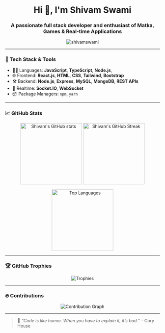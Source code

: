 <h1 align="center">Hi 👋, I'm Shivam Swami</h1>
<h3 align="center">A passionate full stack developer and enthusiast of Matka, Games & Real-time Applications</h3>

<p align="center">
  <img src="https://komarev.com/ghpvc/?username=shivamswami&label=Profile%20views&color=0e75b6&style=flat" alt="shivamswami" />
</p>

---

### 🔧 Tech Stack & Tools
- 🧑‍💻 Languages: **JavaScript**, **TypeScript**, **Node.js**, 
- 🌐 Frontend: **React.js**, **HTML**, **CSS**, **Tailwind**, **Bootstrap**
- 🛠️ Backend: **Node.js**, **Express**, **MySQL**, **MongoDB**, **REST APIs**
- 🔄 Realtime: **Socket.IO**, **WebSocket**
- 📦 Package Managers: `npm`, `yarn`

---

### 📈 GitHub Stats

<p align="center">
  <img src="https://github-readme-stats.vercel.app/api?username=shivamswami&show_icons=true&theme=radical" alt="Shivam's GitHub stats" height="200"/>
  <img src="https://github-readme-streak-stats.herokuapp.com/?user=shivamswami&theme=radical" alt="Shivam's GitHub Streak" height="200"/>
</p>

<p align="center">
  <img src="https://github-readme-stats.vercel.app/api/top-langs/?username=shivamswami&layout=compact&theme=radical" alt="Top Languages" height="200"/>
</p>

---

### 🏆 GitHub Trophies

<p align="center">
  <img src="https://github-profile-trophy.vercel.app/?username=shivamswami&theme=radical&row=1&column=7" alt="Trophies" />
</p>

---

### 🔥 Contributions

<p align="center">
  <img src="https://raw.githubusercontent.com/ashutosh00710/ashutosh00710/main/github-contribution-grid-snake.svg" alt="Contribution Graph" />
</p>

---


> 🚀 *“Code is like humor. When you have to explain it, it’s bad.”* – Cory House

